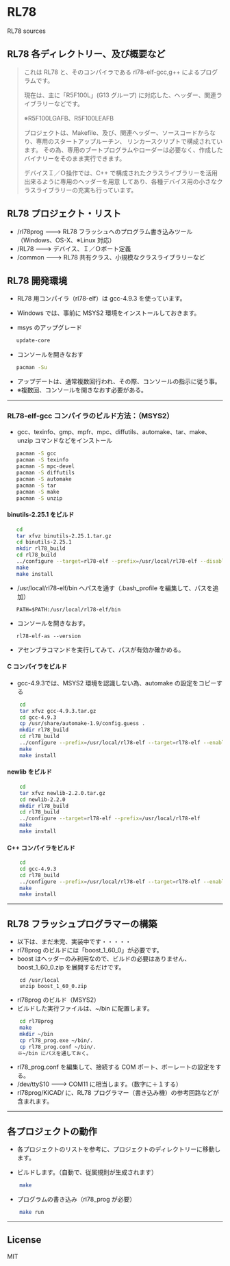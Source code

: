 RL78
=========

RL78 sources 

## RL78 各ディレクトリー、及び概要など

> これは RL78 と、そのコンパイラである rl78-elf-gcc,g++ によるプログラムです。
>
> 現在は、主に「R5F100L」(G13 グループ) に対応した、ヘッダー、関連ライブラリーなどです。
>
> ※R5F100LGAFB、R5F100LEAFB
>
> プロジェクトは、Makefile、及び、関連ヘッダー、ソースコードからなり、専用のスタートアップルーチン、
> リンカースクリプトで構成されています。
> その為、専用のブートプログラムやローダーは必要なく、作成したバイナリーをそのまま実行できます。
>
> デバイスＩ／Ｏ操作では、C++ で構成されたクラスライブラリーを活用出来るように専用のヘッダーを用意
> してあり、各種デバイス用の小さなクラスライブラリーの充実も行っています。

## RL78 プロジェクト・リスト

 - /rl78prog        --->   RL78 フラッシュへのプログラム書き込みツール（Windows、OS-X、※Linux 対応）
 - /RL78            --->   デバイス、Ｉ／Ｏポート定義
 - /common          --->   RL78 共有クラス、小規模なクラスライブラリーなど

## RL78 開発環境

 - RL78 用コンパイラ（rl78-elf）は gcc-4.9.3 を使っています。 
 - Windows では、事前に MSYS2 環境をインストールしておきます。

 - msys のアップグレード

```sh
   update-core
```

 - コンソールを開きなおす

```sh
   pacman -Su
```
 - アップデートは、通常複数回行われ、その際、コンソールの指示に従う事。
 - ※複数回、コンソールを開きなおす必要がある。

---

### RL78-elf-gcc コンパイラのビルド方法：（MSYS2）

 - gcc、texinfo、gmp、mpfr、mpc、diffutils、automake、tar、make、unzip コマンドなどをインストール
```sh
   pacman -S gcc
   pacman -S texinfo
   pacman -S mpc-devel
   pacman -S diffutils
   pacman -S automake
   pacman -S tar
   pacman -S make
   pacman -S unzip
```

#### binutils-2.25.1 をビルド
```sh
   cd
   tar xfvz binutils-2.25.1.tar.gz
   cd binutils-2.25.1
   mkdir rl78_build
   cd rl78_build
   ../configure --target=rl78-elf --prefix=/usr/local/rl78-elf --disable-nls
   make
   make install
```

 -  /usr/local/rl78-elf/bin へパスを通す（.bash_profile を編集して、パスを追加）

```
   PATH=$PATH:/usr/local/rl78-elf/bin
```

 -  コンソールを開きなおす。

```
   rl78-elf-as --version
```

 -  アセンブラコマンドを実行してみて、パスが有効か確かめる。
  
#### C コンパイラをビルド
 -  gcc-4.9.3では、MSYS2 環境を認識しない為、automake の設定をコピーする
``` sh
    cd
    tar xfvz gcc-4.9.3.tar.gz
    cd gcc-4.9.3
    cp /usr/share/automake-1.9/config.guess .
    mkdir rl78_build
	cd rl78_build
    ../configure --prefix=/usr/local/rl78-elf --target=rl78-elf --enable-languages=c --disable-libssp --with-newlib --disable-nls --disable-threads --disable-libgomp --disable-libmudflap --disable-libstdcxx-pch --disable-multilib --disable-bootstrap
    make
    make install
```
  
#### newlib をビルド
``` sh
    cd
    tar xfvz newlib-2.2.0.tar.gz
	cd newlib-2.2.0
    mkdir rl78_build
    cd rl78_build
    ../configure --target=rl78-elf --prefix=/usr/local/rl78-elf
	make
    make install
```
  
#### C++ コンパイラをビルド
``` sh
    cd
    cd gcc-4.9.3
    cd rl78_build
    ../configure --prefix=/usr/local/rl78-elf --target=rl78-elf --enable-languages=c,c++ --disable-libssp --with-newlib --disable-nls --disable-threads --disable-libgomp --disable-libmudflap --disable-libstdcxx-pch --disable-multilib --disable-bootstrap
    make
    make install
```
---
## RL78 フラッシュプログラマーの構築
 - 以下は、まだ未完、実装中です・・・・・
 - rl78prog のビルドには「boost_1_60_0」が必要です。
 - boost はヘッダーのみ利用なので、ビルドの必要はありません、boost_1_60_0.zip を展開するだけです。

``` 
    cd /usr/local
    unzip boost_1_60_0.zip
```

 - rl78prog のビルド（MSYS2）
 - ビルドした実行ファイルは、~/bin に配置します。

``` sh
    cd rl78prog
    make
    mkdir ~/bin
    cp rl78_prog.exe ~/bin/.
    cp rl78_prog.conf ~/bin/.
　　※~/bin にパスを通しておく。
```
 - rl78_prog.conf を編集して、接続する COM ポート、ボーレートの設定をする。
 - /dev/ttyS10 ---> COM11 に相当します。（数字に＋１する）
 - rl78prog/KiCAD/ に、RL78 プログラマー（書き込み機）の参考回路などが含まれます。
---
## 各プロジェクトの動作

 - 各プロジェクトのリストを参考に、プロジェクトのディレクトリーに移動します。

 - ビルドします。（自動で、従属規則が生成されます）
``` sh
    make
```

 - プログラムの書き込み（rl78_prog が必要）
``` sh
    make run
```
---
License
----

MIT
